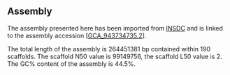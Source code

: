 **Assembly**
--------

The assembly presented here has been imported from [INSDC](http://www.insdc.org) and is linked to the assembly accession [[GCA\_943734735.2](http://www.ebi.ac.uk/ena/data/view/GCA_943734735.2)].

The total length of the assembly is 264451381 bp contained within 190 scaffolds.
The scaffold N50 value is 99149756, the scaffold L50 value is 2.
The GC% content of the assembly is 44.5%.
